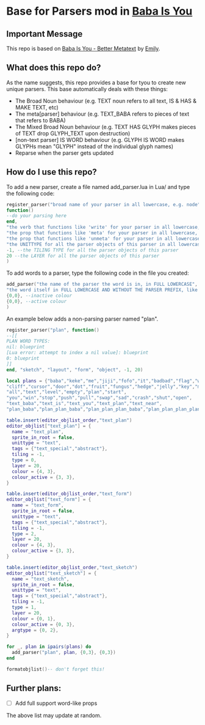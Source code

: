 # Base for Parsers mod in [Baba Is You](https://hempuli.com/baba/)
## Important Message
This repo is based on [Baba Is You - Better Metatext](https://github.com/EmilyEmmi/Baba-Is-You---Metatext-Mod) by [Emily](https://github.com/EmilyEmmi).
## What does this repo do?
As the name suggests, this repo provides a base for tyou to create new unique parsers.
This base automatically deals with these things:
- The Broad Noun behaviour \(e.g. TEXT noun refers to all text, IS & HAS & MAKE TEXT, etc\)
- The meta\[parser\] behaviour \(e.g. TEXT_BABA refers to pieces of text that refers to BABA\)
- The Mixed Broad Noun behaviour \(e.g. TEXT HAS GLYPH makes pieces of TEXT drop GLYPH_TEXT upon destruction\)
- \[non-text parser] IS WORD behaviour \(e.g. GLYPH IS WORD makes GLYPHs mean "GLYPH" instead of the individual glyph names\)
- Reparse when the parser gets updated
## How do I use this repo?
To add a new parser, create a file named add_parser.lua in Lua/ and type the following code:
```lua
register_parser("broad name of your parser in all lowercase, e.g. node",
function()
--do your parsing here
end,
"the verb that functions like 'write' for your parser in all lowercase, left nil to not set",
"the prop that functions like 'meta' for your parser in all lowercase, left nil to not set",
"the prop that functions like 'unmeta' for your parser in all lowercase, left nil to not set",
"the UNITTYPE for all the parser objects of this parser in all lowercase",
-1, --the TILING TYPE for all the parser objects of this parser
20 --the LAYER for all the parser objects of this parser
)
```
To add words to a parser, type the following code in the file you created:
```lua
add_parser("the name of the parser the word is in, in FULL LOWERCASE",
"the word itself in FULL LOWERCASE AND WITHOUT THE PARSER PREFIX, like 'baba' to refer to baba and 'text_baba' to refer to text_baba",
{0,0}, --inactive colour
{0,0}, --active colour
)
```

An example below adds a non-parsing parser named "plan".
```lua
register_parser("plan", function()
--[[
PLAN WORD TYPES:
nil: blueprint
[Lua error: attempt to index a nil value]: blueprint
0: blueprint
]]
end, "sketch", "layout", "form", "object", -1, 20)

local plans = {"baba","keke","me","jiji","fofo","it","badbad","flag","wall","rock","arrow","belt","bog",
"cliff","cursor","door","dot","fruit","fungus","hedge","jelly","key","monitor","pillar","tile","tree","triangle","water","what",
"all","text","level","empty","plan","start",
"you","win","stop","push","pull","swap","sad","crash","shut","open",
"text_baba","text_is","text_you","text_plan","text_near",
"plan_baba","plan_plan_baba","plan_plan_plan_baba","plan_plan_plan_plan_baba",}

table.insert(editor_objlist_order,"text_plan")
editor_objlist["text_plan"] = {
  name = "text_plan",
  sprite_in_root = false,
  unittype = "text",
  tags = {"text_special","abstract"},
  tiling = -1,
  type = 0,
  layer = 20,
  colour = {4, 3},
  colour_active = {3, 3},
}

table.insert(editor_objlist_order,"text_form")
editor_objlist["text_form"] = {
  name = "text_form",
  sprite_in_root = false,
  unittype = "text",
  tags = {"text_special","abstract"},
  tiling = -1,
  type = 2,
  layer = 20,
  colour = {4, 3},
  colour_active = {3, 3},
}

table.insert(editor_objlist_order,"text_sketch")
editor_objlist["text_sketch"] = {
  name = "text_sketch",
  sprite_in_root = false,
  unittype = "text",
  tags = {"text_special","abstract"},
  tiling = -1,
  type = 1,
  layer = 20,
  colour = {0, 1},
  colour_active = {0, 3},
  argtype = {0, 2},
}

for _, plan in ipairs(plans) do
  add_parser("plan", plan, {0,3}, {0,3})
end

formatobjlist()-- don't forget this!
```
## Further plans:
- [ ] Add full support word-like props

The above list may update at random.
